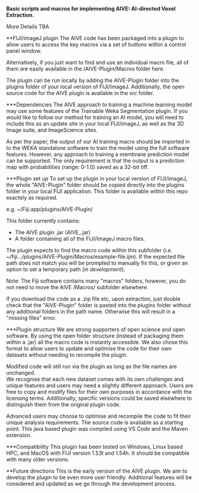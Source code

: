 **Basic scripts and macros for implementing AIVE: AI-directed Voxel Extraction.**

More Details TBA

**FIJI/imageJ plugin
The AIVE code has been packaged into a plugin to allow users to access the key macros via a set of buttons within a control panel window.

Alternatively, if you just want to find and use an individual macro file, all of them are easily available in the /AIVE-Plugin/Macros folder here.

The plugin can be run locally by adding the AIVE-Plugin folder into the plugins folder of your local version of FIJI/ImageJ. 
Additionally, the open source code for the AIVE plugin is available in the src folder. 

***Dependencies
The AIVE approach to training a machine learning model may use some features of the Trainable Weka Segmentation plugin. If you would like to follow our method for training an AI model, you will need to include this as an update site in your local FIJI/imageJ, as well as the 3D Image suite, and ImageScience sites.

As per the paper, the output of our AI training macro should be imported in to the WEKA standalone software to train the model using the full software features. However, any approach to training a membrane prediction model can be supported. The only requirement is that the output is a prediction map with probabilities (range: 0-1.0) saved as a 32-bit tiff.

***Plugin set up
To set up the plugin in your local version of FIJI/imageJ, the whole "AIVE-Plugin" folder should be copied directly into the plugins folder in your local FIJI application. This folder is available within this repo exactely as required. 

e.g. ~/Fiji.app/plugins/AIVE-Plugin/

This folder currently contains:
- The AIVE plugin .jar (AIVE_.jar)
-  A folder containing all of the FIJI/ImageJ macro files. 

The plugin expects to find the macro code within this subfolder (i.e. ~/fiji.../plugins/AIVE-Plugin/Macros/example-file.ijm). If the expected file path does not match you will be prompted to manually fix this, or given an option to set a temporary path (*in development*).

Note: The Fiji software contains many "macros" folders, however, you do not need to move the AIVE /Macros/ subfolder elsewhere. 

If you download the code as a .zip file etc, upon extraction, just double check that the "AIVE-Plugin" folder is pasted into the plugins folder without any additional folders in the path name. Otherwise this will result in a "missing files" error.

***Plugin structure
We are strong supporters of open science and open software. By using the open folder structure (instead of packaging them within a .jar) all the macro code is instantly accessible. We also chose this format to allow users to update and optimise the code for their own datasets without needing to recompile the plugin. 

Modified code will still run via the plugin as long as the file names are unchanged.  
We recognise that each new dataset comes with its own challenges and unique features and users may need a slightly different approach. Users are free to copy and modify files for their own purposes in accordance with the licensing terms. Additionally, specific versions could be saved elsewhere to distinguish them from the original plugin code.

Advanced users may choose to optimise and recompile the code to fit their unique analysis requirements. The source code is available as a starting point.
This java based plugin was compiled using VS Code and the Maven extension.

***Compatibility
This plugin has been tested on Windows, Linux based HPC, and MacOS with FIJI version 1.53t and 1.54h. It should be compatible with many older versions. 

**Future directions
This is the early version of the AIVE plugin. We aim to develop the plugin to be even more user friendly. 
Additional features will be considered and updated as we go through the development process.
